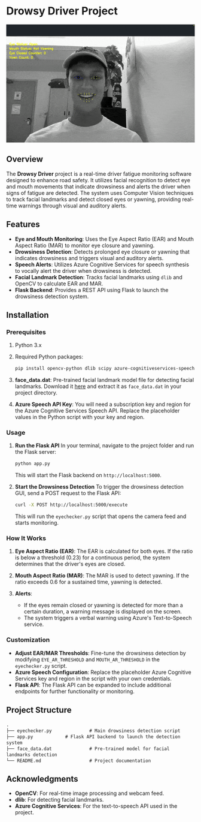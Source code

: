 
# Drowsy Driver Project

![Demo video of the project](readme_assets/demo.gif)

## Overview

The **Drowsy Driver** project is a real-time driver fatigue monitoring software designed to enhance road safety. It utilizes facial recognition to detect eye and mouth movements that indicate drowsiness and alerts the driver when signs of fatigue are detected. The system uses Computer Vision techniques to track facial landmarks and detect closed eyes or yawning, providing real-time warnings through visual and auditory alerts.

## Features

- **Eye and Mouth Monitoring**: Uses the Eye Aspect Ratio (EAR) and Mouth Aspect Ratio (MAR) to monitor eye closure and yawning.
- **Drowsiness Detection**: Detects prolonged eye closure or yawning that indicates drowsiness and triggers visual and auditory alerts.
- **Speech Alerts**: Utilizes Azure Cognitive Services for speech synthesis to vocally alert the driver when drowsiness is detected.
- **Facial Landmark Detection**: Tracks facial landmarks using `dlib` and OpenCV to calculate EAR and MAR.
- **Flask Backend**: Provides a REST API using Flask to launch the drowsiness detection system.

## Installation

### Prerequisites

1. Python 3.x
2. Required Python packages:
   ```bash
   pip install opencv-python dlib scipy azure-cognitiveservices-speech flask flask-cors
   ```
3. **face_data.dat**: Pre-trained facial landmark model file for detecting facial landmarks. Download it [here](http://dlib.net/files/shape_predictor_68_face_landmarks.dat.bz2) and extract it as `face_data.dat` in your project directory.

4. **Azure Speech API Key**: You will need a subscription key and region for the Azure Cognitive Services Speech API. Replace the placeholder values in the Python script with your key and region.

### Usage

1. **Run the Flask API**
   In your terminal, navigate to the project folder and run the Flask server:
   ```bash
   python app.py
   ```
   This will start the Flask backend on `http://localhost:5000`.

2. **Start the Drowsiness Detection**
   To trigger the drowsiness detection GUI, send a POST request to the Flask API:
   ```bash
   curl -X POST http://localhost:5000/execute
   ```

   This will run the `eyechecker.py` script that opens the camera feed and starts monitoring.

### How It Works

1. **Eye Aspect Ratio (EAR)**: 
   The EAR is calculated for both eyes. If the ratio is below a threshold (0.23) for a continuous period, the system determines that the driver's eyes are closed.
   
2. **Mouth Aspect Ratio (MAR)**:
   The MAR is used to detect yawning. If the ratio exceeds 0.6 for a sustained time, yawning is detected.

3. **Alerts**:
   - If the eyes remain closed or yawning is detected for more than a certain duration, a warning message is displayed on the screen.
   - The system triggers a verbal warning using Azure's Text-to-Speech service.

### Customization

- **Adjust EAR/MAR Thresholds**: Fine-tune the drowsiness detection by modifying `EYE_AR_THRESHOLD` and `MOUTH_AR_THRESHOLD` in the `eyechecker.py` script.
- **Azure Speech Configuration**: Replace the placeholder Azure Cognitive Services key and region in the script with your own credentials.
- **Flask API**: The Flask API can be expanded to include additional endpoints for further functionality or monitoring.

## Project Structure

```
.
├── eyechecker.py              # Main drowsiness detection script
├── app.py            # Flask API backend to launch the detection system
├── face_data.dat              # Pre-trained model for facial landmarks detection
└── README.md                  # Project documentation
```

## Acknowledgments

- **OpenCV**: For real-time image processing and webcam feed.
- **dlib**: For detecting facial landmarks.
- **Azure Cognitive Services**: For the text-to-speech API used in the project.
